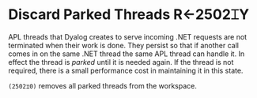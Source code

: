 
<!-- Hidden search keywords -->
<div style="display: none;">
  2502⌶
</div>






<h1 class="heading"><span class="name">Discard Parked Threads</span> <span class="command">R←2502⌶Y</span></h1>



APL threads that Dyalog creates to serve incoming .NET requests are not terminated when their work is done. They persist so that if another call comes in on the same .NET thread the same APL thread can handle it. In effect the thread is *parked* until it is needed again. If the thread is not required, there is a small performance cost in maintaining it in this state.


`(2502⌶0)`
 removes all parked threads from the workspace.



